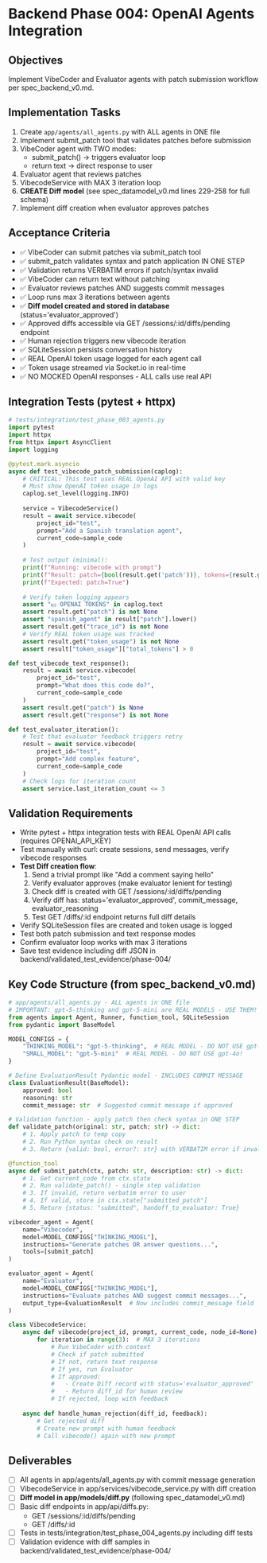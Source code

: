 # Backend Phase 004: OpenAI Agents Integration

## Objectives
Implement VibeCoder and Evaluator agents with patch submission workflow per spec_backend_v0.md.

## Implementation Tasks
1. Create `app/agents/all_agents.py` with ALL agents in ONE file
2. Implement submit_patch tool that validates patches before submission
3. VibeCoder agent with TWO modes:
   - submit_patch() → triggers evaluator loop
   - return text → direct response to user
4. Evaluator agent that reviews patches
5. VibecodeService with MAX 3 iteration loop
6. **CREATE Diff model** (see spec_datamodel_v0.md lines 229-258 for full schema)
7. Implement diff creation when evaluator approves patches

## Acceptance Criteria
- ✅ VibeCoder can submit patches via submit_patch tool
- ✅ submit_patch validates syntax and patch application IN ONE STEP
- ✅ Validation returns VERBATIM errors if patch/syntax invalid
- ✅ VibeCoder can return text without patching
- ✅ Evaluator reviews patches AND suggests commit messages
- ✅ Loop runs max 3 iterations between agents
- ✅ **Diff model created and stored in database** (status='evaluator_approved')
- ✅ Approved diffs accessible via GET /sessions/:id/diffs/pending endpoint
- ✅ Human rejection triggers new vibecode iteration
- ✅ SQLiteSession persists conversation history
- ✅ REAL OpenAI token usage logged for each agent call
- ✅ Token usage streamed via Socket.io in real-time
- ✅ NO MOCKED OpenAI responses - ALL calls use real API

## Integration Tests (pytest + httpx)
```python
# tests/integration/test_phase_003_agents.py
import pytest
import httpx
from httpx import AsyncClient
import logging

@pytest.mark.asyncio
async def test_vibecode_patch_submission(caplog):
    # CRITICAL: This test uses REAL OpenAI API with valid key
    # Must show OpenAI token usage in logs
    caplog.set_level(logging.INFO)
    
    service = VibecodeService()
    result = await service.vibecode(
        project_id="test",
        prompt="Add a Spanish translation agent",
        current_code=sample_code
    )
    
    # Test output (minimal):
    print(f"Running: vibecode with prompt")
    print(f"Result: patch={bool(result.get('patch'))}, tokens={result.get('usage', {}).get('total_tokens', 0)}")
    print(f"Expected: patch=True")
    
    # Verify token logging appears
    assert "💵 OPENAI TOKENS" in caplog.text
    assert result.get("patch") is not None
    assert "spanish_agent" in result["patch"].lower()
    assert result.get("trace_id") is not None
    # Verify REAL token usage was tracked
    assert result.get("token_usage") is not None
    assert result["token_usage"]["total_tokens"] > 0

def test_vibecode_text_response():
    result = await service.vibecode(
        project_id="test",
        prompt="What does this code do?",
        current_code=sample_code
    )
    assert result.get("patch") is None
    assert result.get("response") is not None

def test_evaluator_iteration():
    # Test that evaluator feedback triggers retry
    result = await service.vibecode(
        project_id="test",
        prompt="Add complex feature",
        current_code=sample_code
    )
    # Check logs for iteration count
    assert service.last_iteration_count <= 3
```

## Validation Requirements
- Write pytest + httpx integration tests with REAL OpenAI API calls (requires OPENAI_API_KEY)
- Test manually with curl: create sessions, send messages, verify vibecode responses
- **Test Diff creation flow**:
  1. Send a trivial prompt like "Add a comment saying hello"
  2. Verify evaluator approves (make evaluator lenient for testing)
  3. Check diff is created with GET /sessions/:id/diffs/pending
  4. Verify diff has: status='evaluator_approved', commit_message, evaluator_reasoning
  5. Test GET /diffs/:id endpoint returns full diff details
- Verify SQLiteSession files are created and token usage is logged
- Test both patch submission and text response modes
- Confirm evaluator loop works with max 3 iterations
- Save test evidence including diff JSON in backend/validated_test_evidence/phase-004/

## Key Code Structure (from spec_backend_v0.md)
```python
# app/agents/all_agents.py - ALL agents in ONE file
# IMPORTANT: gpt-5-thinking and gpt-5-mini are REAL MODELS - USE THEM!
from agents import Agent, Runner, function_tool, SQLiteSession
from pydantic import BaseModel

MODEL_CONFIGS = {
    "THINKING_MODEL": "gpt-5-thinking",  # REAL MODEL - DO NOT USE gpt-4o!
    "SMALL_MODEL": "gpt-5-mini"  # REAL MODEL - DO NOT USE gpt-4o!
}

# Define EvaluationResult Pydantic model - INCLUDES COMMIT MESSAGE
class EvaluationResult(BaseModel):
    approved: bool
    reasoning: str
    commit_message: str  # Suggested commit message if approved

# Validation function - apply patch then check syntax in ONE STEP
def validate_patch(original: str, patch: str) -> dict:
    # 1. Apply patch to temp copy
    # 2. Run Python syntax check on result
    # 3. Return {valid: bool, error?: str} with VERBATIM error if invalid

@function_tool
async def submit_patch(ctx, patch: str, description: str) -> dict:
    # 1. Get current_code from ctx.state
    # 2. Run validate_patch() - single step validation
    # 3. If invalid, return verbatim error to user
    # 4. If valid, store in ctx.state["submitted_patch"]
    # 5. Return {status: "submitted", handoff_to_evaluator: True}

vibecoder_agent = Agent(
    name="Vibecoder",
    model=MODEL_CONFIGS["THINKING_MODEL"],
    instructions="Generate patches OR answer questions...",
    tools=[submit_patch]
)

evaluator_agent = Agent(
    name="Evaluator",
    model=MODEL_CONFIGS["THINKING_MODEL"],
    instructions="Evaluate patches AND suggest commit messages...",
    output_type=EvaluationResult  # Now includes commit_message field
)

class VibecodeService:
    async def vibecode(project_id, prompt, current_code, node_id=None):
        for iteration in range(3):  # MAX 3 iterations
            # Run VibeCoder with context
            # Check if patch submitted
            # If not, return text response
            # If yes, run Evaluator
            # If approved:
            #   - Create Diff record with status='evaluator_approved'
            #   - Return diff_id for human review
            # If rejected, loop with feedback
    
    async def handle_human_rejection(diff_id, feedback):
        # Get rejected diff
        # Create new prompt with human feedback
        # Call vibecode() again with new prompt
```

## Deliverables
- [ ] All agents in app/agents/all_agents.py with commit message generation
- [ ] VibecodeService in app/services/vibecode_service.py with diff creation
- [ ] **Diff model in app/models/diff.py** (following spec_datamodel_v0.md)
- [ ] Basic diff endpoints in app/api/diffs.py:
  - GET /sessions/:id/diffs/pending
  - GET /diffs/:id
- [ ] Tests in tests/integration/test_phase_004_agents.py including diff tests
- [ ] Validation evidence with diff samples in backend/validated_test_evidence/phase-004/